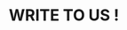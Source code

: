 ---
title : "WRITE TO US !"
bg_image: "images/backgrounds/contact-us-bg.jpg"
form_action: "#" # works with https://formspree
#name: "Name"
label1: "email @dress"
email: "info@thomcharly.ca"
#message: "Message"
#submit: "Envoyer"
label2: "Phone"
number1: "+1 438 933 4516"
number2: "+1 581 578 9352"


# custom style
custom_class: "" 
custom_attributes: "" 
custom_css: ""
---